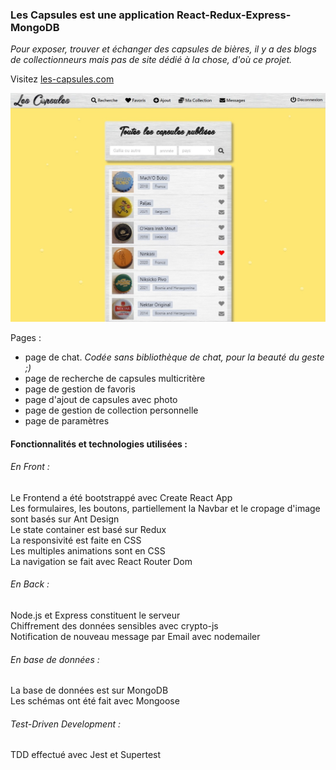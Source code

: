 ### Les Capsules est une application React-Redux-Express-MongoDB  
  
*Pour exposer, trouver et échanger des capsules de bières, il y a des blogs de collectionneurs mais pas de site dédié à la chose, d'où ce projet.*  
  
Visitez [les-capsules.com](https://les-capsules.herokuapp.com/)  

![sreenshot](./public/screenshot.jpg)
  
Pages :  
* page de chat. *Codée sans bibliothèque de chat, pour la beauté du geste ;)*  
* page de recherche de capsules multicritère
* page de gestion de favoris  
* page d'ajout de capsules avec photo  
* page de gestion de collection personnelle  
* page de paramètres  

#### Fonctionnalités et technologies utilisées :  
  
###### En Front :
Le Frontend a été bootstrappé avec Create React App  
Les formulaires, les boutons, partiellement la Navbar et le cropage d'image sont basés sur Ant Design  
Le state container est basé sur Redux  
La responsivité est faite en CSS  
Les multiples animations sont en CSS  
La navigation se fait avec React Router Dom  
  
###### En Back :
Node.js et Express constituent le serveur  
Chiffrement des données sensibles avec crypto-js  
Notification de nouveau message par Email avec nodemailer  

###### En base de données :
La base de données est sur MongoDB  
Les schémas ont été fait avec Mongoose  

###### Test-Driven Development :
TDD effectué avec Jest et Supertest